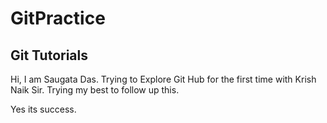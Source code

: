 ﻿# GitPractice
## Git Tutorials
Hi, I am Saugata Das. Trying to Explore Git Hub for the first time with Krish Naik Sir.
Trying my best to follow up this.

Yes its success.